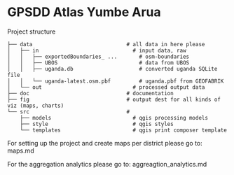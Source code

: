 # GPSDD Atlas Yumbe Arua

Project structure
```
├── data                              # all data in here please
│   ├── in                              # input data, raw
│   │   ├── exportedBoundaries_ ...       # osm-boundaries
│   │   ├── UBOS                          # data from UBOS
│   │   ├── uganda.db                     # converted uganda SQLite file
│   │   └── uganda-latest.osm.pbf         # uganda.pbf from GEOFABRIK
│   └── out                             # processed output data
├── doc                               # documentation
├── fig                               # output dest for all kinds of viz (maps, charts)
└── src                               #
    ├── models                          # qgis processing models
    ├── style                           # qgis styles
    └── templates                       # qgis print composer template
```

For setting up the project and create maps per district please go to: maps.md

For the aggregation analytics please go to: aggreagtion_analytics.md
